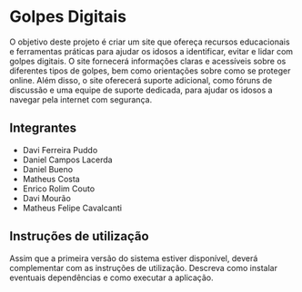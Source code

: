 # Golpes Digitais

O objetivo deste projeto é criar um site que ofereça recursos educacionais e ferramentas práticas para ajudar os idosos a identificar, evitar e lidar com golpes digitais. O site fornecerá informações claras e acessíveis sobre os diferentes tipos de golpes, bem como orientações sobre como se proteger online. Além disso, o site oferecerá suporte adicional, como fóruns de discussão e uma equipe de suporte dedicada, para ajudar os idosos a navegar pela internet com segurança.


## Integrantes

- Davi Ferreira Puddo
- Daniel Campos Lacerda
- Daniel Bueno
- Matheus Costa
- Enrico Rolim Couto
- Davi Mourão
- Matheus Felipe Cavalcanti

## Instruções de utilização

Assim que a primeira versão do sistema estiver disponível, deverá complementar com as instruções de utilização. Descreva como instalar eventuais dependências e como executar a aplicação.
